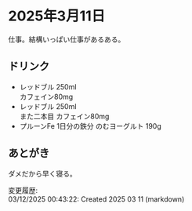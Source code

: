 # 2025年3月11日

仕事。結構いっぱい仕事があるある。

## ドリンク

- レッドブル 250ml  
カフェイン80mg
- レッドブル 250ml  
また二本目
カフェイン80mg
- プルーンFe 1日分の鉄分 のむヨーグルト 190g

## あとがき

ダメだから早く寝る。

変更履歴:  
03/12/2025 00:43:22: Created 2025 03 11 (markdown)  
